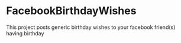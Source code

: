 # FacebookBirthdayWishes
This project posts generic birthday wishes to your facebook friend(s) having birthday
